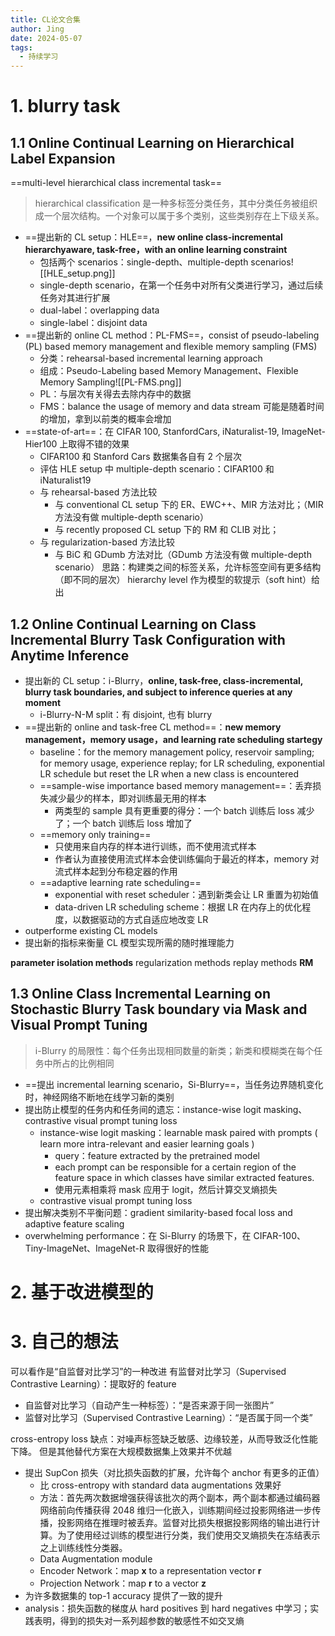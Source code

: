 ```yaml
---
title: CL论文合集
author: Jing
date: 2024-05-07
tags:
  - 持续学习
---
```

# 1. blurry task
## 1.1 Online Continual Learning on Hierarchical Label Expansion
==multi-level hierarchical class incremental task== 
> hierarchical classification 是一种多标签分类任务，其中分类任务被组织成一个层次结构。一个对象可以属于多个类别，这些类别存在上下级关系。
- ==提出新的 CL setup：HLE==，**new online class-incremental hierarchyaware, task-free，with an online learning constraint**
	- 包括两个 scenarios：single-depth、multiple-depth scenarios![[HLE_setup.png]]
	- single-depth scenario，在第一个任务中对所有父类进行学习，通过后续任务对其进行扩展
	- dual-label：overlapping data
	- single-label：disjoint data
- ==提出新的 online CL method：PL-FMS==，consist of pseudo-labeling (PL) based memory management and flexible memory sampling (FMS) 
	- 分类：rehearsal-based incremental learning approach
	- 组成：Pseudo-Labeling based Memory Management、Flexible Memory Sampling![[PL-FMS.png]]
	- PL：与层次有关得去去除内存中的数据
	- FMS：balance the usage of memory and data stream 可能是随着时间的增加，拿到以前类的概率会增加
- ==state-of-art==：在 CIFAR 100, StanfordCars, iNaturalist-19, ImageNet-Hier100 上取得不错的效果
	- CIFAR100 和 Stanford Cars 数据集各自有 2 个层次
	- 评估 HLE setup 中 multiple-depth scenario：CIFAR100 和 iNaturalist19 
	- 与 rehearsal-based 方法比较
		- 与 conventional CL setup 下的 ER、EWC++、MIR 方法对比；（MIR 方法没有做 multiple-depth scenario）
		- 与 recently proposed CL setup 下的 RM 和 CLIB 对比；
	- 与 regularization-based 方法比较
		- 与 BiC 和 GDumb 方法对比（GDumb 方法没有做 multiple-depth scenario）
思路：构建类之间的标签关系，允许标签空间有更多结构（即不同的层次）
hierarchy level 作为模型的软提示（soft hint）给出
## 1.2 Online Continual Learning on Class Incremental Blurry Task Configuration with Anytime Inference
- 提出新的 CL setup：i-Blurry，**online, task-free, class-incremental, blurry task boundaries, and subject to inference queries at any moment**
	- i-Blurry-N-M split：有 disjoint, 也有 blurry
- ==提出新的 online and task-free CL method==：**new memory management，memory usage，and learning rate scheduling startegy**
	- baseline：for the memory management policy, reservoir sampling; for memory usage, experience replay; for LR scheduling, exponential LR schedule but reset the LR when a new class is encountered
	- ==sample-wise importance based memory management==：丢弃损失减少最少的样本，即对训练最无用的样本
		- 两类型的 sample 具有更重要的得分：一个 batch 训练后 loss 减少了；一个 batch 训练后 loss 增加了
	- ==memory only training==
		- 只使用来自内存的样本进行训练，而不使用流式样本
		- 作者认为直接使用流式样本会使训练偏向于最近的样本，memory 对流式样本起到分布稳定器的作用
	- ==adaptive learning rate scheduling==
		- exponential with reset scheduler：遇到新类会让 LR 重置为初始值
		- data-driven LR scheduling scheme：根据 LR 在内存上的优化程度，以数据驱动的方式自适应地改变 LR
- outperforme existing CL models
- 提出新的指标来衡量 CL 模型实现所需的随时推理能力

**parameter isolation methods**
regularization methods
replay methods
**RM**
## 1.3 Online Class Incremental Learning on Stochastic Blurry Task boundary via Mask and Visual Prompt Tuning
> i-Blurry 的局限性：每个任务出现相同数量的新类；新类和模糊类在每个任务中所占的比例相同
- ==提出 incremental learning scenario，Si-Blurry==，当任务边界随机变化时，神经网络不断地在线学习新的类别
- 提出防止模型的任务内和任务间的遗忘：instance-wise logit masking、contrastive visual prompt tuning loss
	- instance-wise logit masking：learnable mask paired with prompts ( learn more intra-relevant and easier learning goals )
		- query：feature extracted by the pretrained model
		- each prompt can be responsible for a certain region of the feature space in which classes have similar extracted features.
		- 使用元素相乘将 mask 应用于 logit，然后计算交叉熵损失
	- contrastive visual prompt tuning loss
- 提出解决类别不平衡问题：gradient similarity-based focal loss and adaptive feature scaling
- overwhelming performance：在 Si-Blurry 的场景下，在 CIFAR-100、Tiny-ImageNet、ImageNet-R 取得很好的性能

# 2. 基于改进模型的


# 3. 自己的想法 
可以看作是“自监督对比学习”的一种改进
有监督对比学习（Supervised Contrastive Learning）：提取好的 feature
- 自监督对比学习（自动产生一种标签）：“是否来源于同一张图片”
- 监督对比学习（Supervised Contrastive Learning）：“是否属于同一个类”

cross-entropy loss
缺点：对噪声标签缺乏敏感、边缘较差，从而导致泛化性能下降。
但是其他替代方案在大规模数据集上效果并不优越

- 提出 SupCon 损失（对比损失函数的扩展，允许每个 anchor 有更多的正值）
	- 比 cross-entropy with standard data augmentations 效果好
	- 方法：首先两次数据增强获得该批次的两个副本，两个副本都通过编码器网络前向传播获得 2048 维归一化嵌入，训练期间经过投影网络进一步传播，投影网络在推理时被丢弃。监督对比损失根据投影网络的输出进行计算。为了使用经过训练的模型进行分类，我们使用交叉熵损失在冻结表示之上训练线性分类器。
	- Data Augmentation module
	- Encoder Network：map **x** to a representation vector **r**
	- Projection Network：map **r** to a vector **z**
- 为许多数据集的 top-1 accuracy 提供了一致的提升
- analysis：损失函数的梯度从 hard positives 到 hard negatives 中学习；实践表明，得到的损失对一系列超参数的敏感性不如交叉熵

